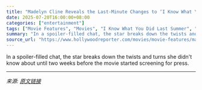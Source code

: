 ```yaml
---
title: "Madelyn Cline Reveals the Last-Minute Changes to ‘I Know What You Did Last Summer’"
date: 2025-07-20T16:00:00+08:00
categories: ["entertainment"]
tags: ["Movie Features", "Movies", "I Know What You Did Last Summer", "Madelyn Cline", "Outer Banks"]
summary: "In a spoiler-filled chat, the star breaks down the twists and turns she didn't know about until two weeks before the movie started screening for press."
source_url: "https://www.hollywoodreporter.com/movies/movie-features/madelyn-cline-talks-i-know-what-you-did-last-summer-ending-1236318860/"
---
```


In a spoiler-filled chat, the star breaks down the twists and turns she didn't know about until two weeks before the movie started screening for press.

---

*来源: [原文链接](https://www.hollywoodreporter.com/movies/movie-features/madelyn-cline-talks-i-know-what-you-did-last-summer-ending-1236318860/)*
